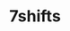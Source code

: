 ---
blog: https://7shifts.com/blog
facebook: https://facebook.com/7shiftsinc
instagram: https://instagram.com/7shifts
linkedin: https://linkedin.com/company/7shifts/
logohandle: 7shifts
sort: 7shifts
title: 7shifts
twitter: https://x.com/7shifts
website: https://www.7shifts.com/
youtube: https://youtube.com/c/7shifts-scheduling
---
